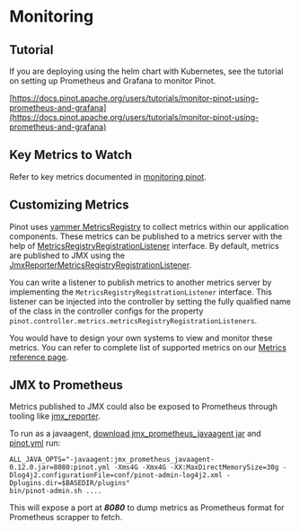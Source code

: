 # Monitoring

## Tutorial

If you are deploying using the helm chart with Kubernetes, see the tutorial on setting up Prometheus and Grafana to monitor Pinot.

[https://docs.pinot.apache.org/users/tutorials/monitor-pinot-using-prometheus-and-grafana](https://docs.pinot.apache.org/users/tutorials/monitor-pinot-using-prometheus-and-grafana)

## Key Metrics to Watch

Refer to key metrics documented in [monitoring pinot](../../configuration-reference/monitoring-metrics.md).

## Customizing Metrics

Pinot uses [yammer MetricsRegistry](https://metrics.dropwizard.io/4.0.0/) to collect metrics within our application components. These metrics can be published to a metrics server with the help of [MetricsRegistryRegistrationListener](https://github.com/apache/pinot/blob/master/pinot-common/src/main/java/org/apache/pinot/common/metrics/MetricsRegistryRegistrationListener.java) interface. By default, metrics are published to JMX using the [JmxReporterMetricsRegistryRegistrationListener](https://github.com/apache/pinot/blob/master/pinot-common/src/main/java/org/apache/pinot/common/metrics/JmxReporterMetricsRegistryRegistrationListener.java).

You can write a listener to publish metrics to another metrics server by implementing the `MetricsRegistryRegistrationListener` interface. This listener can be injected into the controller by setting the fully qualified name of the class in the controller configs for the property `pinot.controller.metrics.metricsRegistryRegistrationListeners`.

You would have to design your own systems to view and monitor these metrics. You can refer to complete list of supported metrics on our [Metrics reference page](../../configuration-reference/monitoring-metrics.md).

## JMX to Prometheus

Metrics published to JMX could also be exposed to Prometheus through tooling like [jmx\_reporter](https://github.com/prometheus/jmx\_exporter).

To run as a javaagent, [download jmx\_prometheus\_javaagent jar](https://repo1.maven.org/maven2/io/prometheus/jmx/jmx\_prometheus\_javaagent/0.12.0/jmx\_prometheus\_javaagent-0.12.0.jar) and [pinot.yml](https://raw.githubusercontent.com/fx19880617/jmx\_exporter/master/example\_configs/pinot.yml) run:

```
ALL_JAVA_OPTS="-javaagent:jmx_prometheus_javaagent-0.12.0.jar=8080:pinot.yml -Xms4G -Xmx4G -XX:MaxDirectMemorySize=30g -Dlog4j2.configurationFile=conf/pinot-admin-log4j2.xml -Dplugins.dir=$BASEDIR/plugins"
bin/pinot-admin.sh ....
```

This will expose a port at _**8080**_ to dump metrics as Prometheus format for Prometheus scrapper to fetch.
